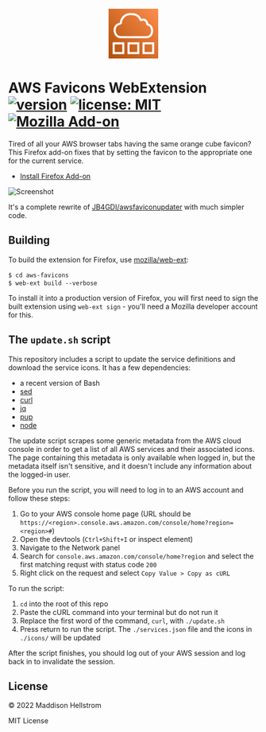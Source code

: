 <p align="center"><img src="https://raw.githubusercontent.com/b0o/aws-favicons-webextension/main/assets/extension-icon.svg" width="100"/></p>

# AWS Favicons WebExtension [![version](https://img.shields.io/github/v/tag/b0o/aws-favicons-webextension?style=flat&color=yellow&label=version&sort=semver)](https://github.com/b0o/aws-favicons-webextension/releases) [![license: MIT](https://img.shields.io/github/license/b0o/aws-favicons-webextension?style=flat&color=green)](https://mit-license.org) [![Mozilla Add-on](https://img.shields.io/amo/v/aws-favicons)](https://addons.mozilla.org/en-US/firefox/addon/aws-favicons/)

Tired of all your AWS browser tabs having the same orange cube favicon? This Firefox add-on fixes that by setting the favicon to the appropriate one for the current service.

- [Install Firefox Add-on](https://addons.mozilla.org/en-US/firefox/addon/aws-favicons/)

![Screenshot](https://user-images.githubusercontent.com/21299126/190009554-d33253d9-8b38-423e-81dd-edeb85d677a4.png)

It's a complete rewrite of [JB4GDI/awsfaviconupdater](https://github.com/JB4GDI/awsfaviconupdater/) with much simpler code.

## Building

To build the extension for Firefox, use [mozilla/web-ext](https://github.com/mozilla/web-ext):

```
$ cd aws-favicons
$ web-ext build --verbose
```

To install it into a production version of Firefox, you will first need to sign the built extension using `web-ext sign` - you'll need a Mozilla developer account for this.

## The `update.sh` script

This repository includes a script to update the service definitions and download the service icons. It has a few dependencies:

- a recent version of Bash
- [sed](https://www.gnu.org/software/sed/)
- [curl](https://curl.se/)
- [jq](https://github.com/stedolan/jq/)
- [pup](https://github.com/ericchiang/pup)
- [node](https://nodejs.org/)

The update script scrapes some generic metadata from the AWS cloud console in order to get a list of all AWS services and their associated icons.
The page containing this metadata is only available when logged in, but the metadata itself isn't sensitive, and it doesn't include any information about the logged-in user.

Before you run the script, you will need to log in to an AWS account and follow these steps:

1. Go to your AWS console home page (URL should be `https://<region>.console.aws.amazon.com/console/home?region=<region>#`)
2. Open the devtools (`Ctrl+Shift+I` or inspect element)
3. Navigate to the Network panel
4. Search for `console.aws.amazon.com/console/home?region` and select the first matching requst with status code `200`
5. Right click on the request and select `Copy Value > Copy as cURL`

To run the script:

1. `cd` into the root of this repo
2. Paste the cURL command into your terminal but do not run it
3. Replace the first word of the command, `curl`, with `./update.sh`
4. Press return to run the script. The `./services.json` file and the icons in `./icons/` will be updated

After the script finishes, you should log out of your AWS session and log back in to invalidate the session.

## License

&copy; 2022 Maddison Hellstrom

MIT License
